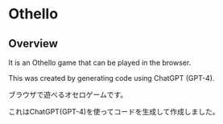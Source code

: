 # Othello
## Overview

It is an Othello game that can be played in the browser.

This was created by generating code using ChatGPT (GPT-4).

ブラウザで遊べるオセロゲームです。

これはChatGPT(GPT-4)を使ってコードを生成して作成しました。  

